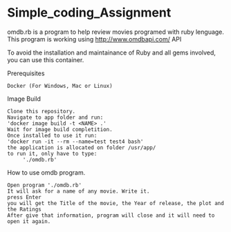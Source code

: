 # Simple_coding_Assignment

omdb.rb is a program to help review movies programed with ruby lenguage. This program is working using http://www.omdbapi.com/ API 

To avoid the installation and maintainance of Ruby and all gems involved, you can use this container.

Prerequisites

    Docker (For Windows, Mac or Linux)

Image Build

    Clone this repository.
    Navigate to app folder and run: 
	'docker image build -t <NAME> .' 
    Wait for image build completition.
    Once installed to use it run: 
	'docker run -it --rm --name=test test4 bash'
    the application is allocated on folder /usr/app/
    to run it, only have to type:
         './omdb.rb'

How to use omdb program.

    Open program './omdb.rb'
    It will ask for a name of any movie. Write it.
    press Enter
    you will get the Title of the movie, the Year of release, the plot and the Ratings
    After give that information, program will close and it will need to open it again.


